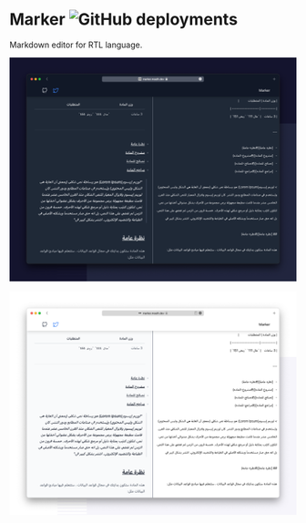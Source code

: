 # Marker ![GitHub deployments](https://img.shields.io/github/deployments/devmoath/marker/production?label=vercel&logo=vercel&logoColor=vercel&style=for-the-badge)

Markdown editor for RTL language.

![Screenshot dark-mode](public/dark-mode.png)

![Screenshot light-mode](public/light-mode.png)
